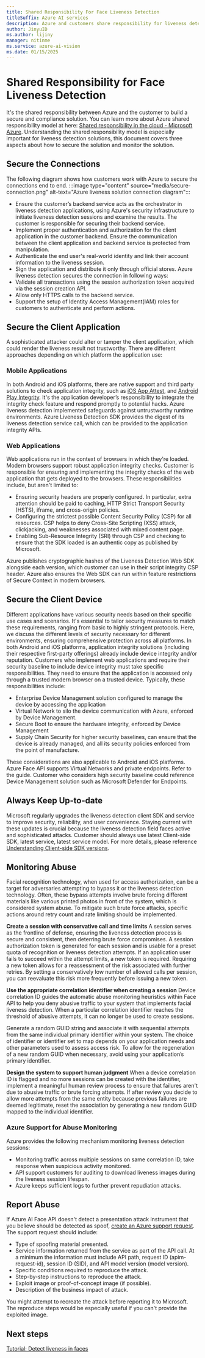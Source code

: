 ```yaml
---
title: Shared Responsibility For Face Liveness Detection 
titleSuffix: Azure AI services
description: Azure and customers share responsibility for liveness detection solutions, covering connections, client apps, devices, and abuse monitoring
author: JinyuID
ms.author: lijiny
manager: nitinme
ms.service: azure-ai-vision
ms.date: 01/15/2025
---
```


# Shared Responsibility for Face Liveness Detection

It's the shared responsibility between Azure and the customer to build a secure and compliance solution. You can learn more about Azure shared responsibility model at here: [Shared responsibility in the cloud - Microsoft Azure](/azure/security/fundamentals/shared-responsibility). Understanding the shared responsibility model is especially important for liveness detection solutions, this document covers three aspects about how to secure the solution and monitor the solution.

## Secure the Connections

The following diagram shows how customers work with Azure to secure the connections end to end. :::image type="content" source="media/secure-connection.png" alt-text="Azure liveness solution connection diagram":::
  
- Ensure the customer’s backend service acts as the orchestrator in liveness detection applications, using Azure's security infrastructure to initiate liveness detection sessions and examine the results. The customer is responsible for securing their backend service.
- Implement proper authentication and authorization for the client application in the customer backend. Ensure the communication between the client application and backend service is protected from manipulation.
- Authenticate the end user's real-world identity and link their account information to the liveness session.
- Sign the application and distribute it only through official stores.
Azure liveness detection secures the connection in following ways:
- Validate all transactions using the session authorization token acquired via the session creation API.
- Allow only HTTPS calls to the backend service.
- Support the setup of Identity Access Management(IAM) roles for customers to authenticate and perform actions.

## Secure the Client Application

A sophisticated attacker could alter or tamper the client application, which could render the liveness result not trustworthy. There are different approaches depending on which platform the application use:

### Mobile Applications

In both Android and iOS platforms, there are native support and third party solutions to check application integrity, such as [iOS App Attest](https://developer.apple.com/documentation/devicecheck/establishing-your-app-s-integrity), and [Android Play Integrity](https://developer.android.com/google/play/integrity). It's the application developer’s responsibility to integrate the integrity check feature and respond promptly to potential hacks.
Azure liveness detection implemented safeguards against untrustworthy runtime environments. Azure Liveness Detection SDK provides the digest of its liveness detection service call, which can be provided to the application integrity APIs.

### Web Applications

Web applications run in the context of browsers in which they're loaded. Modern browsers support robust application integrity checks. Customer is responsible for ensuring and implementing the integrity checks of the web application that gets deployed to the browsers. These responsibilities include, but aren't limited to:

- Ensuring security headers are properly configured. In particular, extra attention should be paid to caching, HTTP Strict Transport Security (HSTS), iframe, and cross-origin policies.
- Configuring the strictest possible Content Security Policy (CSP) for all resources. CSP helps to deny Cross-Site Scripting (XSS) attack, clickjacking, and weaknesses associated with mixed content page.
- Enabling Sub-Resource Integrity (SRI) through CSP and checking to ensure that the SDK loaded is an authentic copy as published by Microsoft.

Azure publishes cryptographic hashes of the Liveness Detection Web SDK alongside each version, which customer can use in their script integrity CSP header. Azure also ensures the Web SDK can run within feature restrictions of Secure Context in modern browsers.

## Secure the Client Device

Different applications have various security needs based on their specific use cases and scenarios. It's essential to tailor security measures to match these requirements, ranging from basic to highly stringent protocols. Here, we discuss the different levels of security necessary for different environments, ensuring comprehensive protection across all platforms.
In both Android and iOS platforms, application integrity solutions (including their respective first-party offerings) already include device integrity and/or reputation. Customers who implement web applications and require their security baseline to include device integrity must take specific responsibilities. They need to ensure that the application is accessed only through a trusted modern browser on a trusted device. Typically, these responsibilities include:

- Enterprise Device Management solution configured to manage the device by accessing the application
- Virtual Network to silo the device communication with Azure, enforced by Device Management.
- Secure Boot to ensure the hardware integrity, enforced by Device Management
- Supply Chain Security for higher security baselines, can ensure that the device is already managed, and all its security policies enforced from the point of manufacture.

These considerations are also applicable to Android and iOS platforms.
Azure Face API supports Virtual Networks and private endpoints. Refer to the guide.
Customer who considers high security baseline could reference Device Management solution such as Microsoft Defender for Endpoints.

## Always Keep Up-to-date

Microsoft regularly upgrades the liveness detection client SDK and service to improve security, reliability, and user convenience. Staying current with these updates is crucial because the liveness detection field faces active and sophisticated attacks. Customer should always use latest Client-side SDK, latest service, latest service model. For more details, please reference [Understanding Client-side SDK versions](/azure/ai-services/computer-vision/sdk/understand-the-liveness-sdk-versions).

## Monitoring Abuse

Facial recognition technology, when used for access authorization, can be a target for adversaries attempting to bypass it or the liveness detection technology. Often, these bypass attempts involve brute forcing different materials like various printed photos in front of the system, which is considered system abuse. To mitigate such brute force attacks, specific actions around retry count and rate limiting should be implemented.

**Create a session with conservative call and time limits**
A session serves as the frontline of defense, ensuring the liveness detection process is secure and consistent, then deterring brute force compromises. A session authorization token is generated for each session and is usable for a preset quota of recognition or liveness detection attempts. If an application user fails to succeed within the attempt limits, a new token is required. Requiring a new token allows for a reassessment of the risk associated with further retries. By setting a conservatively low number of allowed calls per session, you can reevaluate this risk more frequently before issuing a new token.

**Use the appropriate correlation identifier when creating a session**
Device correlation ID guides the automatic abuse monitoring heuristics within Face API to help you deny abusive traffic to your system that implements facial liveness detection. When a particular correlation identifier reaches the threshold of abusive attempts, it can no longer be used to create sessions.

Generate a random GUID string and associate it with sequential attempts from the same individual primary identifier within your system. The choice of identifier or identifier set to map depends on your application needs and other parameters used to assess access risk. To allow for the regeneration of a new random GUID when necessary, avoid using your application’s primary identifier.

**Design the system to support human judgment**
When a device correlation ID is flagged and no more sessions can be created with the identifier, implement a meaningful human review process to ensure that failures aren't due to abusive traffic or brute forcing attempts. If after review you decide to allow more attempts from the same entity because previous failures are deemed legitimate, reset the association by generating a new random GUID mapped to the individual identifier.

### Azure Support for Abuse Monitoring

Azure provides the following mechanism monitoring liveness detection sessions:

- Monitoring traffic across multiple sessions on same correlation ID, take response when suspicious activity monitored.
- API support customers for auditing to download liveness images during the liveness session   lifespan.
- Azure keeps sufficient logs to further prevent repudiation attacks.  

## Report Abuse

If Azure AI Face API doesn't detect a presentation attack instrument that you believe should be detected as spoof, [create an Azure support request](/azure/ai-services/cognitive-services-support-options?context=/azure/ai-services/computer-vision/context/context).
The support request should include:

- Type of spoofing material presented.
- Service information returned from the service as part of the API call. At a minimum the information must include API path, request ID (apim-request-id), session ID (SID), and API model version (model version).
- Specific conditions required to reproduce the attack.
- Step-by-step instructions to reproduce the attack.
- Exploit image or proof-of-concept image (if possible).
- Description of the business impact of attack.

You might attempt to recreate the attack before reporting it to Microsoft. The reproduce steps would be especially useful if you can't provide the exploited image.

## Next steps

[Tutorial: Detect liveness in faces](/azure/ai-services/computer-vision/tutorials/liveness)
